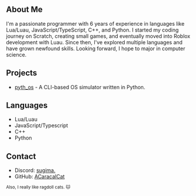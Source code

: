 ## About Me
I'm a passionate programmer with 6 years of experience in languages like Lua/Luau, JavaScript/TypeScript, C++, and Python. I started my coding journey on Scratch, creating small games, and eventually moved into Roblox development with Luau. Since then, I've explored multiple languages and have grown newfound skills. Looking forward, I hope to major in computer science.

## Projects
- [pyth_os](https://github.com/ACaracalCat/pyth_os) - A CLI-based OS simulator written in Python.
  
## Languages
- Lua/Luau
- JavaScript/Typescript
- C++
- Python

## Contact
- Discord: [sugima.](https://discord.com/users/620808701820796928)  
- GitHub: [ACaracalCat](https://github.com/ACaracalCat)

<sup>Also, I really like ragdoll cats. 🐱</sup>
